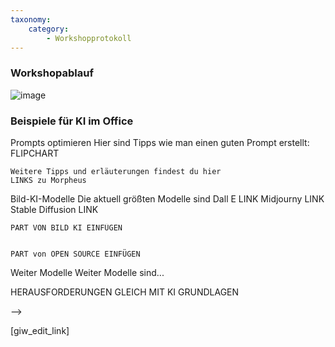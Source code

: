 ```yaml
---
taxonomy:
    category:
        - Workshopprotokoll     
---
```


### Workshopablauf
![image](https://github.com/ledge8/KI-Workshop/assets/166513027/4aefa3ff-f35b-401b-baa2-21b35862398c)

### Beispiele für KI im Office
<!-- Link zu Präsentation einfügen 
Inhalt:
TextBots als Gesprächspartner
Audio to Text
Text to Audio
Bildererstellung
Recherche via Stdsjf.io


<hr>
### Wichtigste Regel auch bei TExtKI einfügen
![image](https://github.com/ledge8/KI-Workshop/assets/166513027/59676d7a-89eb-4f81-a213-f75526d804cd)

<hr>

Funktionsweise von KI-Systemen
GLEICH WIE ÜBERALL LOL


### Beispiele für Text-KI-Einsatz
<!-- Link zu Beitrag erstellen -->

Prompts optimieren
    Hier sind Tipps wie man einen guten Prompt erstellt:
    FLIPCHART

    Weitere Tipps und erläuterungen findest du hier
    LINKS zu Morpheus

Bild-KI-Modelle
    Die aktuell größten Modelle sind
    Dall E LINK
    Midjourny LINK
    Stable Diffusion LINK

    PART VON BILD KI EINFÜGEN


    PART von OPEN SOURCE EINFÜGEN

Weiter Modelle
    Weiter Modelle sind...

HERAUSFORDERUNGEN GLEICH MIT KI GRUNDLAGEN

    

-->

[giw_edit_link]

